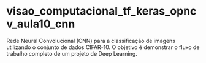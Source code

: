 # visao_computacional_tf_keras_opncv_aula10_cnn
Rede Neural Convolucional (CNN) para a classificação de imagens utilizando o conjunto de dados CIFAR-10. O objetivo é demonstrar o fluxo de trabalho completo de um projeto de Deep Learning.

